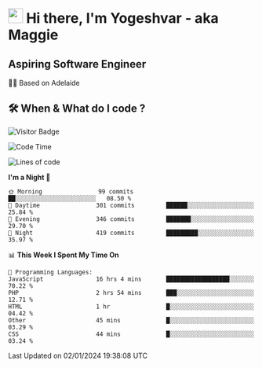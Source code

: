 <h1><img src="https://emojis.slackmojis.com/emojis/images/1531849430/4246/blob-sunglasses.gif?1531849430" width="30"/> Hi there, I'm Yogeshvar - aka Maggie</h1>

## Aspiring Software Engineer
🏂🏻  Based on Adelaide 

## 🛠 When & What do I code ?  

![Visitor Badge](https://visitor-badge.feriirawann.repl.co?username=yogeshvar&repo=yogeshvar&label=Visitors&style=plastic&color=%23457BFF&contentType=svg)

<!--START_SECTION:waka-->
![Code Time](http://img.shields.io/badge/Code%20Time-2%2C486%20hrs%2010%20mins-blue)

![Lines of code](https://img.shields.io/badge/From%20Hello%20World%20I%27ve%20Written-4.0%20million%20lines%20of%20code-blue)

**I'm a Night 🦉** 

```text
🌞 Morning                99 commits          ██░░░░░░░░░░░░░░░░░░░░░░░   08.50 % 
🌆 Daytime                301 commits         ██████░░░░░░░░░░░░░░░░░░░   25.84 % 
🌃 Evening                346 commits         ███████░░░░░░░░░░░░░░░░░░   29.70 % 
🌙 Night                  419 commits         █████████░░░░░░░░░░░░░░░░   35.97 % 
```


📊 **This Week I Spent My Time On** 

```text
💬 Programming Languages: 
JavaScript               16 hrs 4 mins       ██████████████████░░░░░░░   70.22 % 
PHP                      2 hrs 54 mins       ███░░░░░░░░░░░░░░░░░░░░░░   12.71 % 
HTML                     1 hr                █░░░░░░░░░░░░░░░░░░░░░░░░   04.42 % 
Other                    45 mins             █░░░░░░░░░░░░░░░░░░░░░░░░   03.29 % 
CSS                      44 mins             █░░░░░░░░░░░░░░░░░░░░░░░░   03.24 % 
```


 Last Updated on 02/01/2024 19:38:08 UTC
<!--END_SECTION:waka-->
